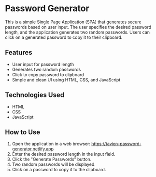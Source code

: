 # Password Generator

This is a simple Single Page Application (SPA) that generates secure passwords based on user input. The user specifies the desired password length, and the application generates two random passwords. Users can click on a generated password to copy it to their clipboard.

## Features

- User input for password length
- Generates two random passwords
- Click to copy password to clipboard
- Simple and clean UI using HTML, CSS, and JavaScript

## Technologies Used

- HTML
- CSS
- JavaScript

## How to Use

1. Open the application in a web browser: https://tavion-password-generator.netlify.app
2. Enter the desired password length in the input field.
3. Click the "Generate Passwords" button.
4. Two random passwords will be displayed.
5. Click on a password to copy it to the clipboard.
